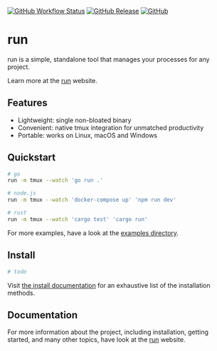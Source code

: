 [![GitHub Workflow Status](https://img.shields.io/github/actions/workflow/status/aymericbeaumet/run/ci.yml?branch=master&label=ci)](https://github.com/aymericbeaumet/run/actions/workflows/ci.yml) [![GitHub Release](https://img.shields.io/github/v/release/aymericbeaumet/run)](https://github.com/aymericbeaumet/run/releases) [![GitHub](https://img.shields.io/github/license/aymericbeaumet/run)](https://github.com/aymericbeaumet/run-cli/blob/master/license.md)

# run

run is a simple, standalone tool that manages your processes for any project.

Learn more at the [run](https://run-cli.org) website.

## Features

- Lightweight: single non-bloated binary
- Convenient: native tmux integration for unmatched productivity
- Portable: works on Linux, macOS and Windows

## Quickstart

```bash
# go
run -m tmux --watch 'go run .'

# node.js
run -m tmux --watch 'docker-compose up' 'npm run dev'

# rust
run -m tmux --watch 'cargo test' 'cargo run'
```

For more examples, have a look at the [examples directory](./examples).

## Install

```bash
# todo
```

Visit [the install documentation](https://run-cli.org/installation) for an exhaustive list of the installation methods.

## Documentation

For more information about the project, including installation, getting started, and many other topics, have look at the [run](https://run-cli.org) website.
